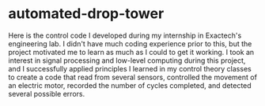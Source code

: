 # automated-drop-tower
Here is the control code I developed during my internship in Exactech's engineering lab. I didn't have much coding experience prior to this, but the project motivated me to learn as much as I could to get it working. I took an interest in signal processing and low-level computing during this project, and I successfully applied principles I learned in my control theory classes to create a code that read from several sensors, controlled the movement of an electric motor, recorded the number of cycles completed, and detected several possible errors.
